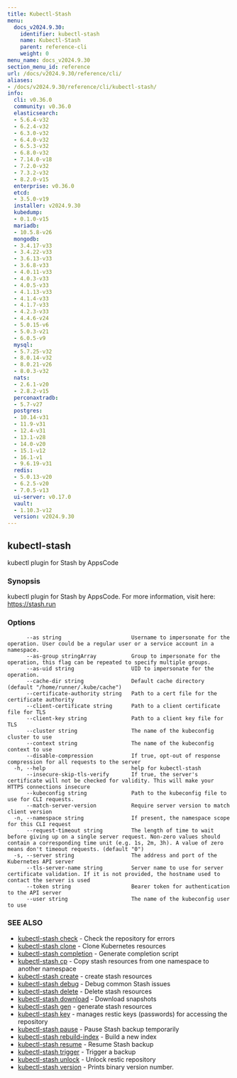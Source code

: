 ```yaml
---
title: Kubectl-Stash
menu:
  docs_v2024.9.30:
    identifier: kubectl-stash
    name: Kubectl-Stash
    parent: reference-cli
    weight: 0
menu_name: docs_v2024.9.30
section_menu_id: reference
url: /docs/v2024.9.30/reference/cli/
aliases:
- /docs/v2024.9.30/reference/cli/kubectl-stash/
info:
  cli: v0.36.0
  community: v0.36.0
  elasticsearch:
  - 5.6.4-v32
  - 6.2.4-v32
  - 6.3.0-v32
  - 6.4.0-v32
  - 6.5.3-v32
  - 6.8.0-v32
  - 7.14.0-v18
  - 7.2.0-v32
  - 7.3.2-v32
  - 8.2.0-v15
  enterprise: v0.36.0
  etcd:
  - 3.5.0-v19
  installer: v2024.9.30
  kubedump:
  - 0.1.0-v15
  mariadb:
  - 10.5.8-v26
  mongodb:
  - 3.4.17-v33
  - 3.4.22-v33
  - 3.6.13-v33
  - 3.6.8-v33
  - 4.0.11-v33
  - 4.0.3-v33
  - 4.0.5-v33
  - 4.1.13-v33
  - 4.1.4-v33
  - 4.1.7-v33
  - 4.2.3-v33
  - 4.4.6-v24
  - 5.0.15-v6
  - 5.0.3-v21
  - 6.0.5-v9
  mysql:
  - 5.7.25-v32
  - 8.0.14-v32
  - 8.0.21-v26
  - 8.0.3-v32
  nats:
  - 2.6.1-v20
  - 2.8.2-v15
  perconaxtradb:
  - 5.7-v27
  postgres:
  - 10.14-v31
  - 11.9-v31
  - 12.4-v31
  - 13.1-v28
  - 14.0-v20
  - 15.1-v12
  - 16.1-v1
  - 9.6.19-v31
  redis:
  - 5.0.13-v20
  - 6.2.5-v20
  - 7.0.5-v13
  ui-server: v0.17.0
  vault:
  - 1.10.3-v12
  version: v2024.9.30
---
```


## kubectl-stash

kubectl plugin for Stash by AppsCode

### Synopsis

kubectl plugin for Stash by AppsCode. For more information, visit here: https://stash.run

### Options

```
      --as string                      Username to impersonate for the operation. User could be a regular user or a service account in a namespace.
      --as-group stringArray           Group to impersonate for the operation, this flag can be repeated to specify multiple groups.
      --as-uid string                  UID to impersonate for the operation.
      --cache-dir string               Default cache directory (default "/home/runner/.kube/cache")
      --certificate-authority string   Path to a cert file for the certificate authority
      --client-certificate string      Path to a client certificate file for TLS
      --client-key string              Path to a client key file for TLS
      --cluster string                 The name of the kubeconfig cluster to use
      --context string                 The name of the kubeconfig context to use
      --disable-compression            If true, opt-out of response compression for all requests to the server
  -h, --help                           help for kubectl-stash
      --insecure-skip-tls-verify       If true, the server's certificate will not be checked for validity. This will make your HTTPS connections insecure
      --kubeconfig string              Path to the kubeconfig file to use for CLI requests.
      --match-server-version           Require server version to match client version
  -n, --namespace string               If present, the namespace scope for this CLI request
      --request-timeout string         The length of time to wait before giving up on a single server request. Non-zero values should contain a corresponding time unit (e.g. 1s, 2m, 3h). A value of zero means don't timeout requests. (default "0")
  -s, --server string                  The address and port of the Kubernetes API server
      --tls-server-name string         Server name to use for server certificate validation. If it is not provided, the hostname used to contact the server is used
      --token string                   Bearer token for authentication to the API server
      --user string                    The name of the kubeconfig user to use
```

### SEE ALSO

* [kubectl-stash check](/docs/v2024.9.30/reference/cli/kubectl-stash_check)	 - Check the repository for errors
* [kubectl-stash clone](/docs/v2024.9.30/reference/cli/kubectl-stash_clone)	 - Clone Kubernetes resources
* [kubectl-stash completion](/docs/v2024.9.30/reference/cli/kubectl-stash_completion)	 - Generate completion script
* [kubectl-stash cp](/docs/v2024.9.30/reference/cli/kubectl-stash_cp)	 - Copy stash resources from one namespace to another namespace
* [kubectl-stash create](/docs/v2024.9.30/reference/cli/kubectl-stash_create)	 - create stash resources
* [kubectl-stash debug](/docs/v2024.9.30/reference/cli/kubectl-stash_debug)	 - Debug common Stash issues
* [kubectl-stash delete](/docs/v2024.9.30/reference/cli/kubectl-stash_delete)	 - Delete stash resources
* [kubectl-stash download](/docs/v2024.9.30/reference/cli/kubectl-stash_download)	 - Download snapshots
* [kubectl-stash gen](/docs/v2024.9.30/reference/cli/kubectl-stash_gen)	 - generate stash resources
* [kubectl-stash key](/docs/v2024.9.30/reference/cli/kubectl-stash_key)	 - manages restic keys (passwords) for accessing the repository
* [kubectl-stash pause](/docs/v2024.9.30/reference/cli/kubectl-stash_pause)	 - Pause Stash backup temporarily
* [kubectl-stash rebuild-index](/docs/v2024.9.30/reference/cli/kubectl-stash_rebuild-index)	 - Build a new index
* [kubectl-stash resume](/docs/v2024.9.30/reference/cli/kubectl-stash_resume)	 - Resume Stash backup
* [kubectl-stash trigger](/docs/v2024.9.30/reference/cli/kubectl-stash_trigger)	 - Trigger a backup
* [kubectl-stash unlock](/docs/v2024.9.30/reference/cli/kubectl-stash_unlock)	 - Unlock restic repository
* [kubectl-stash version](/docs/v2024.9.30/reference/cli/kubectl-stash_version)	 - Prints binary version number.

